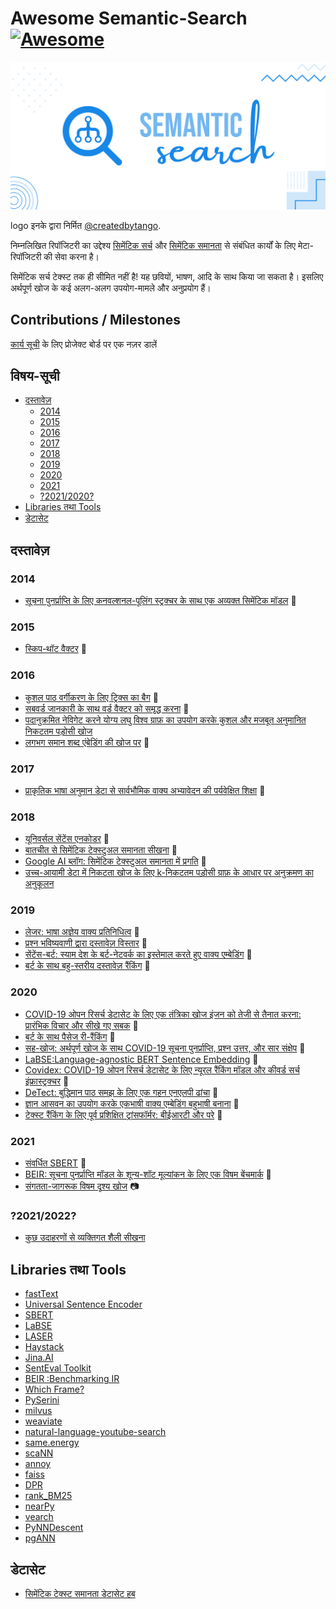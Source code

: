 Awesome Semantic-Search [![Awesome](https://awesome.re/badge.svg)](https://awesome.re)
======================================================================================

<img src ="logo.svg" />

logo इनके द्वारा निर्मित  [@createdbytango](https://instagram.com/createdbytango).

निम्नलिखित रिपॉजिटरी का उद्देश्य [सिमेंटिक
सर्च](https://en.wikipedia.org/wiki/Semantic_search) और [सिमेंटिक
समानता](http://nlpprogress.com/english/semantic_textual_similarity.html)
से संबंधित कार्यों के लिए मेटा-रिपॉजिटरी की सेवा करना है।

सिमेंटिक सर्च टेक्स्ट तक ही सीमित नहीं है! यह छवियों, भाषण, आदि के साथ
किया जा सकता है। इसलिए अर्थपूर्ण खोज के कई अलग-अलग उपयोग-मामले और
अनुप्रयोग हैं।

Contributions / Milestones
--------------------------

[कार्य
सूची](https://github.com/Agrover112/awesome-semantic-search/projects/1)
के लिए प्रोजेक्ट बोर्ड पर एक नज़र डालें

विषय-सूची
---------

-   [दस्तावेज़](#papers)
    -   [2014](#2014)
    -   [2015](#2015)
    -   [2016](#2016)
    -   [2017](#2017)
    -   [2018](#2018)
    -   [2019](#2019)
    -   [2020](#2020)
    -   [2021](#2021)
    -   [?2021/2020?](#20212022)
-   [Libraries तथा Tools](#libraries-and-tools)
-   [डेटासेट](#datasets)

दस्तावेज़
---------

### 2014

-   [सूचना पुनर्प्राप्ति के लिए कनवल्शनल-पूलिंग स्ट्रक्चर के साथ एक
    अव्यक्त सिमेंटिक
    मॉडल](https://www.microsoft.com/en-us/research/wp-content/uploads/2016/02/cikm2014_cdssm_final.pdf)
    📄

### 2015

-   [स्किप-थॉट वैक्टर](https://arxiv.org/pdf/1506.06726.pdf) 📄

### 2016

-   [कुशल पाठ वर्गीकरण के लिए ट्रिक्स का
    बैग](https://arxiv.org/abs/1607.01759) 📄
-   [सबवर्ड जानकारी के साथ वर्ड वैक्टर को समृद्ध
    करना](https://arxiv.org/abs/1607.04606) 📄
-   [पदानुक्रमित नेविगेट करने योग्य लघु विश्व ग्राफ़ का उपयोग करके कुशल
    और मजबूत अनुमानित निकटतम पड़ोसी
    खोज](https://arxiv.org/abs/1603.09320)
-   [लगभग समान शब्द एंबेडिंग की खोज
    पर](https://www.aclweb.org/anthology/P16-1214.pdf) 📄

### 2017

-   [प्राकृतिक भाषा अनुमान डेटा से सार्वभौमिक वाक्य अभ्यावेदन की
    पर्यवेक्षित
    शिक्षा](https://research.fb.com/wp-content/uploads/2017/09/emnlp2017.pdf)
    📄

### 2018

-   [यूनिवर्सल सेंटेंस एनकोडर](https://arxiv.org/pdf/1803.11175.pdf) 📄
-   [बातचीत से सिमेंटिक टेक्स्टुअल समानता
    सीखना](https://arxiv.org/pdf/1804.07754.pdf) 📄
-   [Google AI ब्लॉग: सिमेंटिक टेक्स्टुअल समानता में
    प्रगति](https://ai.googleblog.com/2018/05/advances-in-semantic-textual-similarity.html)
    📄
-   [उच्च-आयामी डेटा में निकटता खोज के लिए k-निकटतम पड़ोसी ग्राफ़ के
    आधार पर अनुक्रमण का अनुकूलन](https://arxiv.org/abs/1810.07355)

### 2019

-   [लेजर: भाषा अज्ञेय वाक्य
    प्रतिनिधित्व](https://engineering.fb.com/2019/01/22/ai-research/laser-multilingual-sentence-embeddings/)
    📄
-   [प्रश्न भविष्यवाणी द्वारा दस्तावेज़
    विस्तार](https://arxiv.org/abs/1904.08375) 📄
-   [सेंटेंस-बर्ट: स्याम देश के बर्ट-नेटवर्क का इस्तेमाल करते हुए वाक्य
    एम्बेडिंग](https://arxiv.org/pdf/1908.10084.pdf) 📄
-   [बर्ट के साथ बहु-स्तरीय दस्तावेज़
    रैंकिंग](https://arxiv.org/abs/1910.14424) 📄

### 2020

-   [COVID-19 ओपन रिसर्च डेटासेट के लिए एक तंत्रिका खोज इंजन को तेजी से
    तैनात करना: प्रारंभिक विचार और सीखे गए
    सबक](https://arxiv.org/abs/2004.05125) 📄
-   [बर्ट के साथ पैसेज री-रैंकिंग](https://arxiv.org/pdf/1901.04085.pdf)
    📄
-   [सह-खोज: अर्थपूर्ण खोज के साथ COVID-19 सूचना पुनर्प्राप्ति, प्रश्न
    उत्तर, और सार संक्षेप](https://arxiv.org/pdf/2006.09595.pdf) 📄
-   [LaBSE:Language-agnostic BERT Sentence
    Embedding](https://arxiv.org/abs/2007.01852) 📄
-   [Covidex: COVID-19 ओपन रिसर्च डेटासेट के लिए न्यूरल रैंकिंग मॉडल और
    कीवर्ड सर्च इंफ्रास्ट्रक्चर](https://arxiv.org/abs/2007.07846) 📄
-   [DeTect: बुद्धिमान पाठ समझ के लिए एक गहन एनएलपी
    ढांचा](https://engineering.linkedin.com/blog/2020/open-sourcing-detext)
    📄
-   [ज्ञान आसवन का उपयोग करके एकभाषी वाक्य एम्बेडिंग बहुभाषी
    बनाना](https://arxiv.org/pdf/2004.09813.pdf) 📄
-   [टेक्स्ट रैंकिंग के लिए पूर्व प्रशिक्षित ट्रांसफॉर्मर: बीईआरटी और
    परे](https://arxiv.org/abs/2010.06467) 📄

### 2021

-   [संवर्धित SBERT](https://arxiv.org/pdf/2010.08240.pdf) 📄
-   [BEIR: सूचना पुनर्प्राप्ति मॉडल के शून्य-शॉट मूल्यांकन के लिए एक
    विषम बेंचमार्क](https://arxiv.org/abs/2104.08663) 📄
-   [संगतता-जागरूक विषम दृश्य खोज](https://arxiv.org/abs/2105.06047) 📷

### ?2021/2022?

-   [कुछ उदाहरणों से व्यक्तिगत शैली सीखना](https://chuanenlin.com/pseudoclient)

Libraries तथा Tools
-------------------

-   [fastText](https://fasttext.cc/)
-   [Universal Sentence
    Encoder](https://tfhub.dev/google/universal-sentence-encoder/4)
-   [SBERT](https://www.sbert.net/)
-   [LaBSE](https://tfhub.dev/google/LaBSE/2)
-   [LASER](https://github.com/facebookresearch/LASER)
-   [Haystack](https://github.com/deepset-ai/haystack/)
-   [Jina.AI](https://jina.ai/)
-   [SentEval
    Toolkit](https://github.com/facebookresearch/SentEval?utm_source=catalyzex.com)
-   [BEIR :Benchmarking IR](https://github.com/UKPLab/beir)
-   [Which Frame?](http://whichframe.com/)
-   [PySerini](https://github.com/castorini/pyserini)
-   [milvus](https://www.milvus.io/)
-   [weaviate](https://github.com/semi-technologies/weaviate)
-   [natural-language-youtube-search](https://github.com/haltakov/natural-language-youtube-search)
-   [same.energy](https://www.same.energy/about)
-   [scaNN](https://github.com/google-research/google-research/tree/master/scann)
-   [annoy](https://github.com/spotify/annoy)
-   [faiss](https://github.com/facebookresearch/faiss)
-   [DPR](https://github.com/facebookresearch/DPR)
-   [rank\_BM25](https://github.com/dorianbrown/rank_bm25)
-   [nearPy](http://pixelogik.github.io/NearPy/)
-   [vearch](https://github.com/vearch/vearch)
-   [PyNNDescent](https://github.com/lmcinnes/pynndescent)
-   [pgANN](https://github.com/netrasys/pgANN)

डेटासेट
-------

-   [सिमेंटिक टेक्स्ट समानता डेटासेट
    हब](https://github.com/brmson/dataset-sts)

